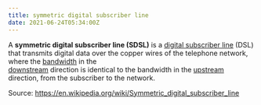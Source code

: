 ```yaml
---
title: symmetric digital subscriber line
date: 2021-06-24T05:34:00Z
---
```


A **symmetric digital subscriber line (SDSL)** is a 
[digital subscriber line](20210624052135-digital-subscriber-line.md) (DSL) 
that transmits digital data over the copper wires of the telephone network,
where the	[bandwidth](20210622062329-bandwidths.md) in the   
[downstream](20210624053857-downstream-networking.md) direction is
identical to the bandwidth in the
[upstream](20210624054027-upstream-networking.md) direction, from the
subscriber to the network.

Source: https://en.wikipedia.org/wiki/Symmetric_digital_subscriber_line
